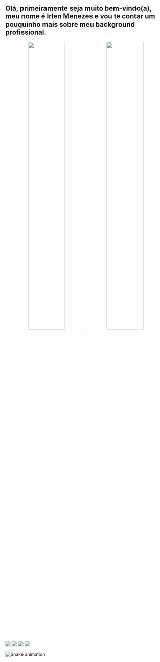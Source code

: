 ## Olá, primeiramente seja muito bem-vindo(a), meu nome é Irlen Menezes e vou te contar um pouquinho mais sobre meu background profissional.
<div align="center">
  <a href="https://github.com/rafaballerini">
  <img width="48%" src="https://github-readme-stats.vercel.app/api?username=irlenmenezes&show_icons=true&theme=dark&include_all_commits=true&count_private=true"/>
  <img width="48%"" src="https://github-readme-stats.vercel.app/api/top-langs/?username=irlenmenezes&layout=compact&langs_count=7&theme=dark"/>
</div>
  
 
<div> 
  <a href="https://www.youtube.com/c/Irlenmenezes" target="_blank"><img src="https://img.shields.io/badge/YouTube-FF0000?style=for-the-badge&logo=youtube&logoColor=white" target="_blank"></a>
  <a href="https://instagram.com/vinnaum" target="_blank"><img src="https://img.shields.io/badge/-Instagram-%23E4405F?style=for-the-badge&logo=instagram&logoColor=white" target="_blank"></a>
  <a href = "mailto:irlen.menezes@gmail.com"><img src="https://img.shields.io/badge/-Gmail-%23333?style=for-the-badge&logo=gmail&logoColor=white" target="_blank"></a>
  <a href="https://www.linkedin.com/in/irlenmenezes/" target="_blank"><img src="https://img.shields.io/badge/-LinkedIn-%230077B5?style=for-the-badge&logo=linkedin&logoColor=white" target="_blank"></a> 
 
  ![Snake animation](https://user-images.githubusercontent.com/41553890/155544248-9c0ea933-0985-49e7-add2-70fb6af4df4b.jpg)


</div>
